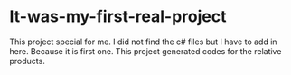 # It-was-my-first-real-project
This project special for me. I did not find the c# files but I have to add in here. Because it is first one.
This project generated codes for the relative products.

